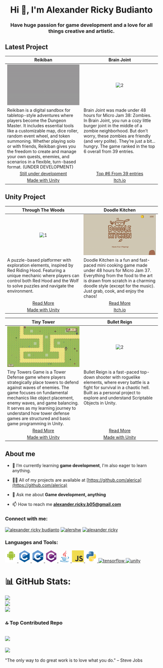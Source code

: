 <h1 align="center">Hi 👋, I'm Alexander Ricky Budianto</h1>
<h3 align="center">Have huge passion for game development and a love for all things creative and artistic.</h3>


## **Latest Project**
<table width="100%">
  <thead>
    <tr>
      <th width="50%" align="center"><a>Reikiban</a></th> <!--tittle-->
      <th width="50%" align="center"><a>Brain Joint</a></th> <!--tittle-->
    </tr>
  </thead>
  <tbody>
    <tr>
      <td align="center">
        <img src="https://github.com/Alerica/Reikiban-The-DND-Tools/blob/main/Reikiban-Clip.gif" alt="1" style="width:100%;height:auto;">
      </td>
      <td align="center">
        <img src="https://github.com/Alerica/Brain-Joint/blob/main/Brain%20Joint%20Clip.gif" alt="2" style="width:100%;height:auto;">
      </td>
    </tr>
    <tr>
      <td valign="text-top">Reikiban is a digital sandbox for tabletop-style adventures where players become the Dungeon Master. It includes essential tools like a customizable map, dice roller, random event wheel, and token summoning. Whether playing solo or with friends, Reikiban gives you the freedom to create and manage your own quests, enemies, and scenarios in a flexible, turn-based format. (UNDER DEVELOPMENT)</td> <!--desc-->
      <td valign="text-top">Brain Joint was made under 48 hours for Micro Jam 38: Zombies. In Brain Joint, you run a cozy little burger joint in the middle of a zombie neighborhood. But don’t worry, these zombies are friendly (and very polite). They’re just a bit... hungry. The game ranked in the top 6 overall from 39 entries. </td> <!--desc-->
    </tr>
    <tr>
      <td align="center"><a href="https://unity.com/download">Still under development</a></td> <!--link1-->
      <td align="center"><a href="https://itch.io/jam/micro-jam-038/results">Top #6 From 39 entries</a></td> <!--link2-->
    </tr>
    <tr>
      <td align="center"><a href="https://unity.com/download">Made with Unity</a></td> <!--link1-->
      <td align="center"><a href="https://alerica.itch.io/brain-joint">Itch.io</a></td> <!--link2-->
    </tr>
  </tbody>
</table>

## **Unity Project**
<table width="100%">
  <thead>
    <tr>
      <th width="50%" align="center"><a>Through The Woods</a></th> <!--tittle-->
      <th width="50%" align="center"><a>Doodle Kitchen</a></th> <!--tittle-->
    </tr>
  </thead>
  <tbody>
    <tr>
      <td align="center">
        <img src="https://github.com/Alerica/Through-The-Woods/blob/main/Through%20The%20Woods%20Clip.gif" alt="1" style="width:100%;height:auto;">
      </td>
      <td align="center">
        <img src="https://github.com/Alerica/Doodle-Kitchen/blob/main/doodle_kitchen_clip.gif" alt="2" style="width:100%;height:auto;">
      </td>
    </tr>
    <tr>
      <td valign="text-top">A puzzle-based platformer with exploration elements, inspired by Red Riding Hood. Featuring a unique mechanic where players can control both Red Hood and the Wolf to solve puzzles and navigate the environment.</td> <!--desc-->
      <td valign="text-top">Doodle Kitchen is a fun and fast-paced mini cooking game made under 48 hours for Micro Jam 37. Everything from the food to the art is drawn from scratch in a charming doodle style (except for the music). Just grab, cook, and enjoy the chaos!</td> <!--desc-->
    </tr>
    <tr>
      <td align="center"><a href="https://github.com/Alerica/Through-The-Woods">Read More</a></td> <!--link1-->
      <td align="center"><a href="https://github.com/Alerica/Doodle-Kitchens">Read More</a></td> <!--link2-->
    </tr>
    <tr>
      <td align="center"><a href="https://unity.com/download">Made with Unity</a></td> <!--link1-->
      <td align="center"><a href="https://alerica.itch.io/doodle-kitchen">Itch.io</a></td> <!--link2-->
    </tr>
  </tbody>
</table>

<table width="100%">
  <thead>
    <tr>
      <th width="50%" align="center"><a>Tiny Tower</a></th> <!--tittle-->
      <th width="50%" align="center"><a>Bullet Reign</a></th> <!--tittle-->
    </tr>
  </thead>
  <tbody>
    <tr>
      <td align="center">
        <img src="https://github.com/Alerica/Alerica/blob/main/Tiny-Tower-Clip.gif" alt="1" style="width:100%;height:auto;">
      </td>
      <td align="center">
        <img src="https://github.com/Alerica/Alerica/blob/main/Bullet-Reign-Clip.gif" alt="2" style="width:100%;height:auto;">
      </td>
    </tr>
    <tr>
      <td valign="text-top">Tiny Towers Game is a Tower Defense game where players strategically place towers to defend against waves of enemies. The game focuses on fundamental mechanics like object placement, enemy waves, and game balancing. It serves as my learning journey to understand how tower defense games are structured and basic game programming in Unity.</td> <!--desc-->
      <td valign="text-top">Bullet Reign is a fast-paced top-down shooter with roguelike elements, where every battle is a fight for survival in a chaotic hell. Built as a personal project to explore and understand Scriptable Objects in Unity. </td> <!--desc-->
    </tr>
    <tr>
      <td align="center"><a href="https://github.com/Alerica/Tiny-Towers">Read More</a></td> <!--link1-->
      <td align="center"><a href="https://github.com/Alerica/Bullet-Reign">Read More</a></td> <!--link2-->
    </tr>
    <tr>
      <td align="center"><a href="https://unity.com/download">Made with Unity</a></td> <!--link1-->
      <td align="center"><a href="https://unity.com/download">Made with Unity</a></td> <!--link2-->
    </tr>
  </tbody>
</table>




## About me

- 🌱 I’m currently learning **game development**, I'm also eager to learn anything.

- 👨‍💻 All of my projects are available at [https://github.com/alerica](https://github.com/alerica)

- 💬 Ask me about **Game development, anything**

- 📫 How to reach me **alexander.ricky.b05@gmail.com**


<h3 align="left">Connect with me:</h3>
<p align="left">
<a href="https://linkedin.com/in/alexander ricky budianto" target="blank"><img align="center" src="https://raw.githubusercontent.com/rahuldkjain/github-profile-readme-generator/master/src/images/icons/Social/linked-in-alt.svg" alt="alexander ricky budianto" height="30" width="40" /></a>
<a href="https://codeforces.com/profile/alershw" target="blank"><img align="center" src="https://raw.githubusercontent.com/rahuldkjain/github-profile-readme-generator/master/src/images/icons/Social/codeforces.svg" alt="alershw" height="30" width="40" /></a>
<a href="https://www.leetcode.com/alexander ricky" target="blank"><img align="center" src="https://raw.githubusercontent.com/rahuldkjain/github-profile-readme-generator/master/src/images/icons/Social/leet-code.svg" alt="alexander ricky" height="30" width="40" /></a>
</p>

<h3 align="left">Languages and Tools:</h3>
<p align="left"> <a href="https://developer.android.com" target="_blank" rel="noreferrer"> <img src="https://raw.githubusercontent.com/devicons/devicon/master/icons/android/android-original-wordmark.svg" alt="android" width="40" height="40"/> </a> <a href="https://www.cprogramming.com/" target="_blank" rel="noreferrer"> <img src="https://raw.githubusercontent.com/devicons/devicon/master/icons/c/c-original.svg" alt="c" width="40" height="40"/> </a> <a href="https://www.w3schools.com/cpp/" target="_blank" rel="noreferrer"> <img src="https://raw.githubusercontent.com/devicons/devicon/master/icons/cplusplus/cplusplus-original.svg" alt="cplusplus" width="40" height="40"/> </a> <a href="https://www.w3schools.com/cs/" target="_blank" rel="noreferrer"> <img src="https://raw.githubusercontent.com/devicons/devicon/master/icons/csharp/csharp-original.svg" alt="csharp" width="40" height="40"/> </a> <a href="https://www.java.com" target="_blank" rel="noreferrer"> <img src="https://raw.githubusercontent.com/devicons/devicon/master/icons/java/java-original.svg" alt="java" width="40" height="40"/> </a> <a href="https://developer.mozilla.org/en-US/docs/Web/JavaScript" target="_blank" rel="noreferrer"> <img src="https://raw.githubusercontent.com/devicons/devicon/master/icons/javascript/javascript-original.svg" alt="javascript" width="40" height="40"/> </a> <a href="https://www.python.org" target="_blank" rel="noreferrer"> <img src="https://raw.githubusercontent.com/devicons/devicon/master/icons/python/python-original.svg" alt="python" width="40" height="40"/> </a> <a href="https://www.tensorflow.org" target="_blank" rel="noreferrer"> <img src="https://www.vectorlogo.zone/logos/tensorflow/tensorflow-icon.svg" alt="tensorflow" width="40" height="40"/> </a> <a href="https://unity.com/" target="_blank" rel="noreferrer"> <img src="https://www.vectorlogo.zone/logos/unity3d/unity3d-icon.svg" alt="unity" width="40" height="40"/> </a> </p>

# 📊 GitHub Stats:
![](https://github-readme-stats.vercel.app/api?username=alerica&theme=midnight-purple&hide_border=false&include_all_commits=false&count_private=false)<br/>
![](https://github-readme-streak-stats.herokuapp.com/?user=alerica&theme=midnight-purple&hide_border=false)<br/>
![](https://github-readme-stats.vercel.app/api/top-langs/?username=alerica&theme=midnight-purple&hide_border=false&include_all_commits=false&count_private=false&layout=compact)


### 🔝 Top Contributed Repo
![](https://github-contributor-stats.vercel.app/api?username=alerica&limit=5&theme=tokyonight&combine_all_yearly_contributions=true)
---
[![](https://visitcount.itsvg.in/api?id=alerica&icon=0&color=0)](https://visitcount.itsvg.in)

"The only way to do great work is to love what you do." – Steve Jobs
